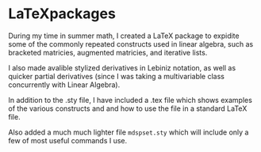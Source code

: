 LaTeXpackages
=============

During my time in summer math, I created a LaTeX package to expidite some of the commonly repeated
constructs used in linear algebra, such as bracketed matricies, augmented matricies, and iterative lists.

I also made avalible stylized derivatives in Lebiniz notation, as well as quicker partial derivatives (since
I was taking a multivariable class concurrently with Linear Algebra).

In addition to the .sty file, I have included a .tex file which shows examples of the various constructs and
and how to use the file in a standard LaTeX file.

Also added a much much lighter file `mdspset.sty` which will include only a few of most useful commands I use.
